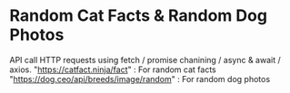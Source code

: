 # Random Cat Facts & Random Dog Photos
API call HTTP requests using fetch / promise chanining / async & await / axios.
"https://catfact.ninja/fact" : For random cat facts
"https://dog.ceo/api/breeds/image/random" : For random dog photos